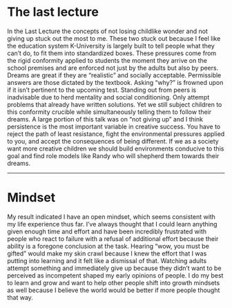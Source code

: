 # The last lecture
In the Last Lecture the concepts of not losing childlike wonder and not giving up stuck out the most to me. These two stuck out because I feel like the education system K-University is largely built to tell people what they can’t do, to fit them into standardized boxes. These pressures come from the rigid conformity applied to students the moment they arrive on the school premises and are enforced not just by the adults but also by peers. Dreams are great if they are “realistic” and socially acceptable. Permissible answers are those dictated by the textbook. Asking “why?” is frowned upon if it isn’t pertinent to the upcoming test. Standing out from peers is inadvisable due to herd mentality and social conditioning. Only attempt problems that already have written solutions. Yet we still subject children to this conformity crucible while simultaneously telling them to follow their dreams. A large portion of this talk was on “not giving up” and I think persistence is the most important variable in creative success. You have to reject the path of least resistance, fight the environmental pressures applied to you, and accept the consequences of being different. If we as a society want more creative children we should build environments conducive to this goal and find role models like Randy who will shepherd them towards their dreams.

---
# Mindset
My result indicated I have an open mindset, which seems consistent with my life experience thus far. I’ve always thought that I could learn anything given enough time and effort and have been incredibly frustrated with people who react to failure with a refusal of additional effort because their ability is a foregone conclusion at the task. Hearing “wow, you must be gifted” would make my skin crawl because I knew the effort that I was putting into learning and it felt like a dismissal of that. Watching adults attempt something and immediately give up because they didn’t want to be perceived as incompetent shaped my early opinions of people. I do my best to learn and grow and want to help other people shift into growth mindsets as well because I believe the world would be better if more people thought that way.
